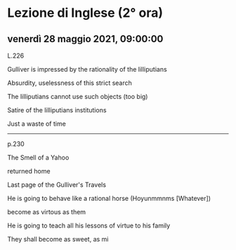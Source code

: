 # Lezione di Inglese (2° ora)

## venerdì 28 maggio 2021, 09:00:00



L.226

Gulliver is impressed by the rationality of the lilliputians

Absurdity, uselessness of this strict search

The lilliputians cannot use such objects (too big)

Satire of the lilliputians institutions

Just a waste of time

---

p.230

The Smell of a Yahoo

returned home

Last page of the Gulliver's Travels

He is going to behave like a rational horse (Hoyunmmnms [Whatever])

become as virtous as them


He is going to teach all his lessons of virtue to his family

They shall become as sweet, as mi

<!--stackedit_data:
eyJoaXN0b3J5IjpbMTcyNTI2NzQ4NywtMTI1ODA0MTg2MV19
-->